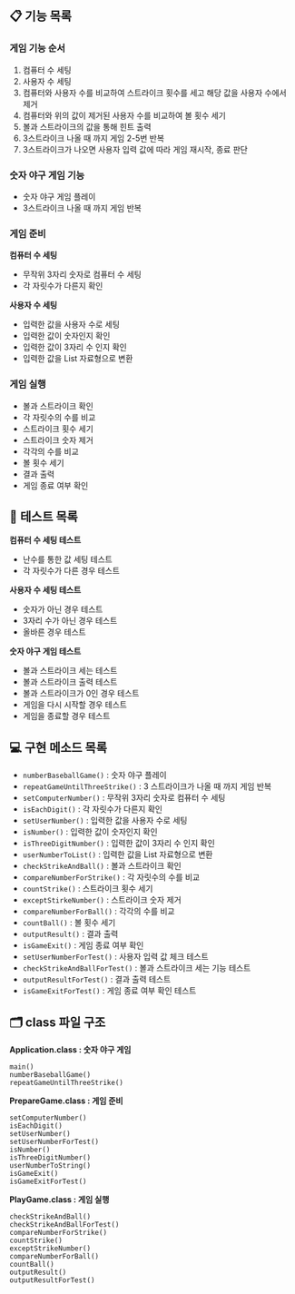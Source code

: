 ## 📋 기능 목록
### 게임 기능 순서
1. 컴퓨터 수 세팅
2. 사용자 수 세팅
3. 컴퓨터와 사용자 수를 비교하여 스트라이크 횟수를 세고 해당 값을 사용자 수에서 제거
4. 컴퓨터와 위의 값이 제거된 사용자 수를 비교하여 볼 횟수 세기
5. 볼과 스트라이크의 값을 통해 힌트 출력
6. 3스트라이크 나올 때 까지 게임 2-5번 반복
7. 3스트라이크가 나오면 사용자 입력 값에 따라 게임 재시작, 종료 판단

### 숫자 야구 게임 기능
- 숫자 야구 게임 플레이
- 3스트라이크 나올 때 까지 게임 반복

### 게임 준비
**컴퓨터 수 세팅**
- 무작위 3자리 숫자로 컴퓨터 수 세팅
- 각 자릿수가 다른지 확인

**사용자 수 세팅**
- 입력한 값을 사용자 수로 세팅
- 입력한 값이 숫자인지 확인
- 입력한 값이 3자리 수 인지 확인
- 입력한 값을 List 자료형으로 변환

### 게임 실행
- 볼과 스트라이크 확인
- 각 자릿수의 수를 비교
- 스트라이크 횟수 세기
- 스트라이크 숫자 제거
- 각각의 수를 비교
- 볼 횟수 세기
- 결과 출력
- 게임 종료 여부 확인

## 🧪 테스트 목록
**컴퓨터 수 세팅 테스트**
- 난수를 통한 값 세팅 테스트
- 각 자릿수가 다른 경우 테스트

**사용자 수 세팅 테스트**
- 숫자가 아닌 경우 테스트
- 3자리 수가 아닌 경우 테스트
- 올바른 경우 테스트

**숫자 야구 게임 테스트**
- 볼과 스트라이크 세는 테스트
- 볼과 스트라이크 출력 테스트
- 볼과 스트라이크가 0인 경우 테스트
- 게임을 다시 시작할 경우 테스트
- 게임을 종료할 경우 테스트

## 💻 구현 메소드 목록
- `numberBaseballGame()` : 숫자 야구 플레이
- `repeatGameUntilThreeStrike()` : 3 스트라이크가 나올 때 까지 게임 반복
- `setComputerNumber()` : 무작위 3자리 숫자로 컴퓨터 수 세팅
- `isEachDigit()` : 각 자릿수가 다른지 확인
- `setUserNumber()` : 입력한 값을 사용자 수로 세팅
- `isNumber()` : 입력한 값이 숫자인지 확인
- `isThreeDigitNumber()` : 입력한 값이 3자리 수 인지 확인
- `userNumberToList()` : 입력한 값을 List 자료형으로 변환
- `checkStrikeAndBall()` : 볼과 스트라이크 확인
- `compareNumberForStrike()` : 각 자릿수의 수를 비교
- `countStrike()` : 스트라이크 횟수 세기
- `exceptStirkeNumber()` : 스트라이크 숫자 제거
- `compareNumberForBall()` : 각각의 수를 비교
- `countBall()` : 볼 횟수 세기
- `outputResult()` : 결과 출력
- `isGameExit()` : 게임 종료 여부 확인
- `setUserNumberForTest()` : 사용자 입력 값 체크 테스트
- `checkStrikeAndBallForTest()` : 볼과 스트라이크 세는 기능 테스트
- `outputResultForTest()` : 결과 출력 테스트
- `isGameExitForTest()` : 게임 종료 여부 확인 테스트

## 🗂️ class 파일 구조
**Application.class : 숫자 야구 게임**
```
main()
numberBaseballGame()
repeatGameUntilThreeStrike()
```
**PrepareGame.class : 게임 준비**
```
setComputerNumber()
isEachDigit()
setUserNumber()
setUserNumberForTest()
isNumber()
isThreeDigitNumber()
userNumberToString()
isGameExit()
isGameExitForTest()
```
**PlayGame.class : 게임 실행**
```
checkStrikeAndBall()
checkStrikeAndBallForTest()
compareNumberForStrike()
countStrike()
exceptStrikeNumber()
compareNumberForBall()
countBall()
outputResult()
outputResultForTest()
```
